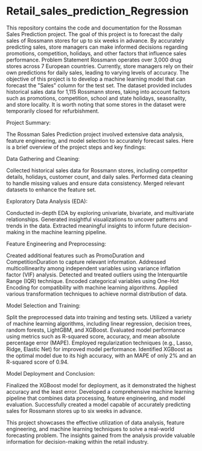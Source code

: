 # Retail_sales_prediction_Regression







This repository contains the code and documentation for the Rossman Sales Prediction project. The goal of this project is to forecast the daily sales of Rossmann stores for up to six weeks in advance. By accurately predicting sales, store managers can make informed decisions regarding promotions, competition, holidays, and other factors that influence sales performance.
Problem Statement
Rossmann operates over 3,000 drug stores across 7 European countries. Currently, store managers rely on their own predictions for daily sales, leading to varying levels of accuracy. The objective of this project is to develop a machine learning model that can forecast the "Sales" column for the test set. The dataset provided includes historical sales data for 1,115 Rossmann stores, taking into account factors such as promotions, competition, school and state holidays, seasonality, and store locality. It is worth noting that some stores in the dataset were temporarily closed for refurbishment.

Project Summary:

The Rossman Sales Prediction project involved extensive data analysis, feature engineering, and model selection to accurately forecast sales. Here is a brief overview of the project steps and key findings:

Data Gathering and Cleaning:

Collected historical sales data for Rossmann stores, including competitor details, holidays, customer count, and daily sales. Performed data cleaning to handle missing values and ensure data consistency. Merged relevant datasets to enhance the feature set.

Exploratory Data Analysis (EDA):

Conducted in-depth EDA by exploring univariate, bivariate, and multivariate relationships. Generated insightful visualizations to uncover patterns and trends in the data. Extracted meaningful insights to inform future decision-making in the machine learning pipeline.

Feature Engineering and Preprocessing:

Created additional features such as PromoDuration and CompetitionDuration to capture relevant information. Addressed multicollinearity among independent variables using variance inflation factor (VIF) analysis. Detected and treated outliers using the Interquartile Range (IQR) technique. Encoded categorical variables using One-Hot Encoding for compatibility with machine learning algorithms. Applied various transformation techniques to achieve normal distribution of data.

Model Selection and Training:

Split the preprocessed data into training and testing sets. Utilized a variety of machine learning algorithms, including linear regression, decision trees, random forests, LightGBM, and XGBoost. Evaluated model performance using metrics such as R-squared score, accuracy, and mean absolute percentage error (MAPE). Employed regularization techniques (e.g., Lasso, Ridge, Elastic Net) for improved model performance. Identified XGBoost as the optimal model due to its high accuracy, with an MAPE of only 2% and an R-squared score of 0.94.

Model Deployment and Conclusion:

Finalized the XGBoost model for deployment, as it demonstrated the highest accuracy and the least error. Developed a comprehensive machine learning pipeline that combines data processing, feature engineering, and model evaluation. Successfully created a model capable of accurately predicting sales for Rossmann stores up to six weeks in advance.

This project showcases the effective utilization of data analysis, feature engineering, and machine learning techniques to solve a real-world forecasting problem. The insights gained from the analysis provide valuable information for decision-making within the retail industry.

